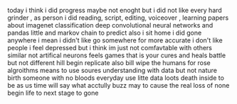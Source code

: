 today i think i did progress maybe not enoght but i did 
not like every hard grinder , as person
i did reading, script, editing, voiceover , learning papers about imagenet classification deep convolutional neural networks 
and pandas little and markov chain to predict 
also i sit home i did gone anywhere i mean i didn't like go somewhere 
for more accurate i don't like people 
i feel depressed but i think im just not comfavtable with others 
similar not artifical neurons feels
games that is your cures and heals
battle but not different hill 
begin replicate also bill
wipe the humans for rose
algroithms means to use soures
understanding with data but not nature
birth someone with no bloods
everyday use litte data loots
death inside to be as us
time will say what acctully buzz
may to cause the real loss of none
begin life to next stage to gone

